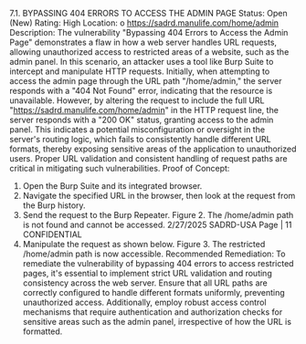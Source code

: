 7.1. BYPASSING 404 ERRORS TO ACCESS THE ADMIN PAGE
Status: Open (New)
Rating: High
Location:
o https://sadrd.manulife.com/home/admin
Description:
The vulnerability "Bypassing 404 Errors to Access the Admin Page" demonstrates a flaw in how
a web server handles URL requests, allowing unauthorized access to restricted areas of a
website, such as the admin panel. In this scenario, an attacker uses a tool like Burp Suite to
intercept and manipulate HTTP requests. Initially, when attempting to access the admin page
through the URL path "/home/admin," the server responds with a "404 Not Found" error,
indicating that the resource is unavailable. However, by altering the request to include the full
URL "https://sadrd.manulife.com/home/admin" in the HTTP request line, the server responds
with a "200 OK" status, granting access to the admin panel. This indicates a potential
misconfiguration or oversight in the server's routing logic, which fails to consistently handle
different URL formats, thereby exposing sensitive areas of the application to unauthorized
users. Proper URL validation and consistent handling of request paths are critical in mitigating
such vulnerabilities.
Proof of Concept:
1. Open the Burp Suite and its integrated browser.
2. Navigate the specified URL in the browser, then look at the request from the Burp
history.
3. Send the request to the Burp Repeater.
Figure 2. The /home/admin path is not found and cannot be accessed.
2/27/2025 SADRD-USA Page | 11
CONFIDENTIAL
4. Manipulate the request as shown below.
Figure 3. The restricted /home/admin path is now accessible.
Recommended Remediation:
To remediate the vulnerability of bypassing 404 errors to access restricted pages, it's essential
to implement strict URL validation and routing consistency across the web server. Ensure that
all URL paths are correctly configured to handle different formats uniformly, preventing
unauthorized access. Additionally, employ robust access control mechanisms that require
authentication and authorization checks for sensitive areas such as the admin panel,
irrespective of how the URL is formatted.

